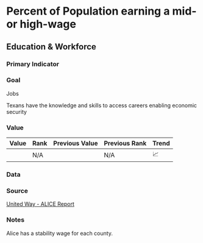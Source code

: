 # Percent of Population earning a mid- or high-wage

## Education & Workforce

### Primary Indicator

### **Goal**

Jobs

Texans have the knowledge and skills to access careers enabling economic security

### Value

|  Value      | Rank        | Previous Value | Previous Rank | Trend | 
| ----------- | ----------- | ----------- | ----------- | -----------|
|         | N/A         |         | N/A         |   📈       | 


### Data

### Source
[United Way - ALICE Report](2020ALICEReport_TX_FINAL.pdf)

### Notes
Alice has a stability wage for each county. 